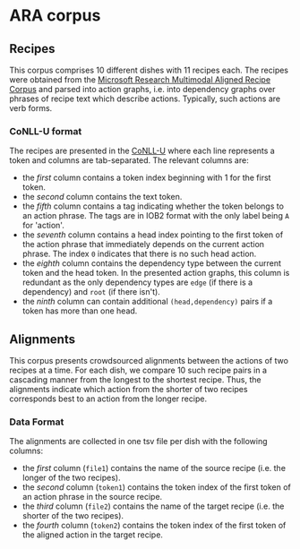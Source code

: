 # ARA corpus

## Recipes

This corpus comprises 10 different dishes with 11 recipes each. The recipes were obtained from the [Microsoft Research Multimodal Aligned Recipe Corpus](https://github.com/microsoft/multimodal-aligned-recipe-corpus) and parsed into action graphs, i.e. into dependency graphs over phrases of recipe text which describe actions. Typically, such actions are verb forms. 

### CoNLL-U format

The recipes are presented in the [CoNLL-U](https://universaldependencies.org/format.html) where each line represents a token and columns are tab-separated. The relevant columns are:
- the *first* column contains a token index beginning with 1 for the first token.
- the *second* column contains the text token.
- the *fifth* column contains a tag indicating whether the token belongs to an action phrase. The tags are in IOB2 format with the only label being `A` for 'action'.
- the *seventh* column contains a head index pointing to the first token of the action phrase that immediately depends on the current action phrase. The index `0` indicates that there is no such head action.
- the *eighth* column contains the dependency type between the current token and the head token. In the presented action graphs, this column is redundant as the only dependency types are `edge` (if there is a dependency) and `root` (if there isn't).
- the *ninth* column can contain additional `(head,dependency)` pairs if a token has more than one head.

## Alignments

This corpus presents crowdsourced alignments between the actions of two recipes at a time. For each dish, we compare 10 such recipe pairs in a cascading manner from the longest to the shortest recipe. Thus, the alignments indicate which action from the shorter of two recipes corresponds best to an action from the longer recipe.

### Data Format

The alignments are collected in one tsv file per dish with the following columns:
- the *first* column (`file1`) contains the name of the source recipe (i.e. the longer of the two recipes).
- the *second* column (`token1`) contains the token index of the first token of an action phrase in the source recipe.
- the *third* column (`file2`) contains the name of the target recipe (i.e. the shorter of the two recipes).
- the *fourth* column (`token2`) contains the token index of the first token of the aligned action in the target recipe.
